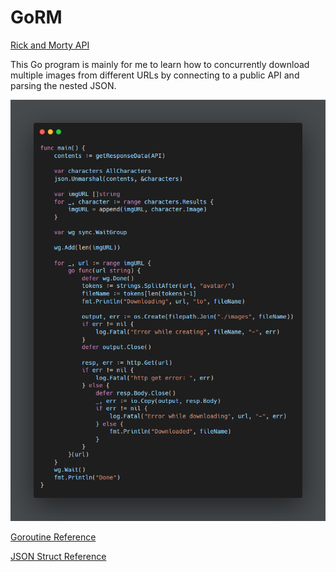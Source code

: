# GoRM

[Rick and Morty API](https://rickandmortyapi.com/)

This Go program is mainly for me to learn how to concurrently download multiple images from different URLs by connecting to a public API and parsing the nested JSON.

![Code](gorm_code.png)

[Goroutine Reference](https://gist.github.com/nevermosby/b54d473ea9153bb75eebd14d8d816544)

[JSON Struct Reference](https://github.com/pitakill/rickandmortyapigowrapper/blob/master/character_structs.go)
